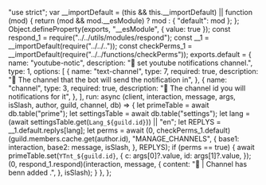 "use strict";
var __importDefault = (this && this.__importDefault) || function (mod) {
    return (mod && mod.__esModule) ? mod : { "default": mod };
};
Object.defineProperty(exports, "__esModule", { value: true });
const respond_1 = require("../../utils/modules/respond");
const __1 = __importDefault(require("../../.."));
const checkPerms_1 = __importDefault(require("../../functions/checkPerms"));
exports.default = {
    name: "youtube-notic",
    description: "👋 set youtube notifications channel.",
    type: 1,
    options: [
        {
            name: "text-channel",
            type: 7,
            required: true,
            description: "🔧 The channel that the bot will send the notification in",
        },
        {
            name: "channel",
            type: 3,
            required: true,
            description: "🔧 The channel id you will notifications for it",
        },
    ],
    run: async (client, interaction, message, args, isSlash, author, guild, channel, db) => {
        let primeTable = await db.table("prime");
        let settingsTable = await db.table("settings");
        let lang = (await settingsTable.get(`Lang_${guild.id}`)) || "en";
        let REPLYS = __1.default.replys[lang];
        let perms = await (0, checkPerms_1.default)(guild.members.cache.get(author.id), "MANAGE_CHANNELS", {
            base1: interaction,
            base2: message,
            isSlash,
        }, REPLYS);
        if (perms == true) {
            await primeTable.set(`YTnt_${guild.id}`, {
                c: args[0]?.value,
                id: args[1]?.value,
            });
            (0, respond_1.respond)(interaction, message, {
                content: "🔧 | Channel has benn added .",
            }, isSlash);
        }
    },
};
<!---
znwkaaaaa/znwkaaaaa is a ✨ special ✨ repository because its `README.md` (this file) appears on your GitHub profile.
You can click the Preview link to take a look at your changes.
--->
